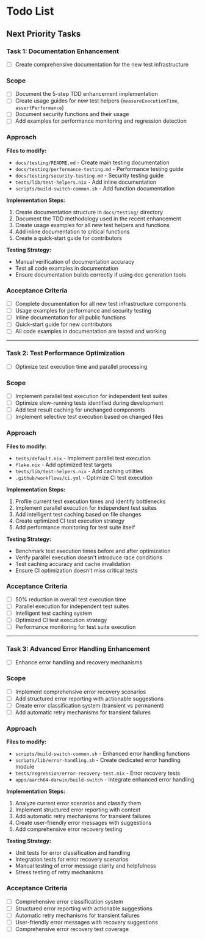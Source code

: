 # Todo List

## Next Priority Tasks

### Task 1: Documentation Enhancement
- [ ] Create comprehensive documentation for the new test infrastructure

### Scope
- [ ] Document the 5-step TDD enhancement implementation
- [ ] Create usage guides for new test helpers (`measureExecutionTime`, `assertPerformance`)
- [ ] Document security functions and their usage
- [ ] Add examples for performance monitoring and regression detection

### Approach
**Files to modify:**
- `docs/testing/README.md` - Create main testing documentation
- `docs/testing/performance-testing.md` - Performance testing guide
- `docs/testing/security-testing.md` - Security testing guide
- `tests/lib/test-helpers.nix` - Add inline documentation
- `scripts/build-switch-common.sh` - Add function documentation

**Implementation Steps:**
1. Create documentation structure in `docs/testing/` directory
2. Document the TDD methodology used in the recent enhancement
3. Create usage examples for all new test helpers and functions
4. Add inline documentation to critical functions
5. Create a quick-start guide for contributors

**Testing Strategy:**
- Manual verification of documentation accuracy
- Test all code examples in documentation
- Ensure documentation builds correctly if using doc generation tools

### Acceptance Criteria
- [ ] Complete documentation for all new test infrastructure components
- [ ] Usage examples for performance and security testing
- [ ] Inline documentation for all public functions
- [ ] Quick-start guide for new contributors
- [ ] All code examples in documentation are tested and working

---

### Task 2: Test Performance Optimization
- [ ] Optimize test execution time and parallel processing

### Scope
- [ ] Implement parallel test execution for independent test suites
- [ ] Optimize slow-running tests identified during development
- [ ] Add test result caching for unchanged components
- [ ] Implement selective test execution based on changed files

### Approach
**Files to modify:**
- `tests/default.nix` - Implement parallel test execution
- `flake.nix` - Add optimized test targets
- `tests/lib/test-helpers.nix` - Add caching utilities
- `.github/workflows/ci.yml` - Optimize CI test execution

**Implementation Steps:**
1. Profile current test execution times and identify bottlenecks
2. Implement parallel execution for independent test suites
3. Add intelligent test caching based on file changes
4. Create optimized CI test execution strategy
5. Add performance monitoring for test suite itself

**Testing Strategy:**
- Benchmark test execution times before and after optimization
- Verify parallel execution doesn't introduce race conditions
- Test caching accuracy and cache invalidation
- Ensure CI optimization doesn't miss critical tests

### Acceptance Criteria
- [ ] 50% reduction in overall test execution time
- [ ] Parallel execution for independent test suites
- [ ] Intelligent test caching system
- [ ] Optimized CI test execution strategy
- [ ] Performance monitoring for test suite execution

---

### Task 3: Advanced Error Handling Enhancement
- [ ] Enhance error handling and recovery mechanisms

### Scope
- [ ] Implement comprehensive error recovery scenarios
- [ ] Add structured error reporting with actionable suggestions
- [ ] Create error classification system (transient vs permanent)
- [ ] Add automatic retry mechanisms for transient failures

### Approach
**Files to modify:**
- `scripts/build-switch-common.sh` - Enhanced error handling functions
- `scripts/lib/error-handling.sh` - Create dedicated error handling module
- `tests/regression/error-recovery-test.nix` - Error recovery tests
- `apps/aarch64-darwin/build-switch` - Integrate enhanced error handling

**Implementation Steps:**
1. Analyze current error scenarios and classify them
2. Implement structured error reporting with context
3. Add automatic retry mechanisms for transient failures
4. Create user-friendly error messages with suggestions
5. Add comprehensive error recovery testing

**Testing Strategy:**
- Unit tests for error classification and handling
- Integration tests for error recovery scenarios
- Manual testing of error message clarity and helpfulness
- Stress testing of retry mechanisms

### Acceptance Criteria
- [ ] Comprehensive error classification system
- [ ] Structured error reporting with actionable suggestions
- [ ] Automatic retry mechanisms for transient failures
- [ ] User-friendly error messages with recovery suggestions
- [ ] Comprehensive error recovery test coverage
